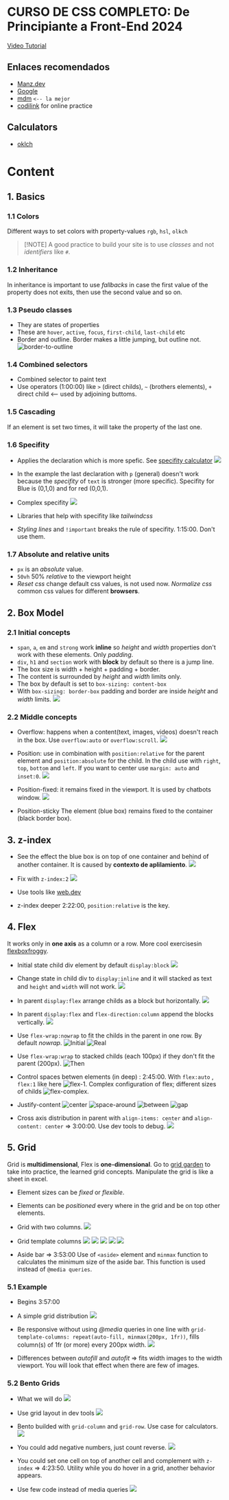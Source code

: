 # CURSO DE CSS COMPLETO: De Principiante a Front-End 2024
[Video Tutorial](https://www.youtube.com/watch?v=TlJbu0BMLaY)

## Enlaces recomendados
- [Manz.dev](https://lenguajecss.com/)
- [Google](https://web.dev/learn/css)
- [mdm](https://developer.mozilla.org/es/docs/Web/CSS#tutoriales) `<-- la mejor`
- [codilink](https://codi.link/) for online practice

## Calculators
- [oklch](https://oklch.com/)

# Content
## 1. Basics
### 1.1 Colors
Different ways to set colors with property-values `rgb`, `hsl`, `olkch`

> [!NOTE] A good practice to build your site is to use *classes* and not *identifiers* like `#`.

### 1.2 Inheritance 
In inheritance is important to use *fallbacks* in case the first value of the property does not exits, then use the second value and so on. 

### 1.3 Pseudo classes 
- They are states of properties
- These are `hover`, `active`, `focus`, `first-child`, `last-child` etc
- Border and outline. Border makes a little jumping, but outline not.
![border-to-outline](static/docs/border-to-outline.gif)

### 1.4 Combined selectors
- Combined selector to paint text
- Use operators (1:00:00) like `>` (direct childs), `~` (brothers elements), `+` direct child <-- used by adjoining buttoms. 

### 1.5 Cascading
If an element is set two times, it will take the property of the last one.

### 1.6 Specifity
- Applies the declaration which is more spefic. See [specifity calculator](https://specificity.keegan.st/) 
![](/static/docs/specifity.png)

- In the example the last declaration with `p` (general) doesn't work because the *specifity* of `text` is stronger (more specific). Specifity for Blue is (0,1,0) and for red (0,0,1).

- Complex specifity
![](/static/docs/specifity-complex.png)

- Libraries that help with specifity like *tailwindcss*

- *Styling lines*  and `!important` breaks the rule of specifity. 1:15:00. Don't use them.

### 1.7 Absolute and relative units
- `px` is an *absolute* value.
- `50vh` 50% *relative* to the viewport height
- *Reset css* change default css values, is not used now. *Normalize css*  common css values for different **browsers**.

## 2. Box Model
### 2.1 Initial concepts
- `span`, `a`, `em` and `strong` work **inline** so *height* and *width* properties don't work with these elements. Only *padding*.
- `div`, `h1` and `section` work with **block** by default so there is a jump line.
- The box size is width + height + padding + border.
- The content is surrounded by *height* and *width* limits only.
- The box by default is set to `box-sizing: content-box`
- With `box-sizing: border-box` padding and border are inside *height* and *width* limits. ![](/static/docs/box-sizing.png)

### 2.2 Middle concepts
- Overflow: happens when a content(text, images, videos) doesn't reach in the box. Use `overflow:auto` or `overflow:scroll`.
![](/static/docs/position-scroll.gif)

- Position: use in combination with `position:relative` for the parent element and `position:absolute` for the child. In the child use with `right`, `top`, `bottom` and `left`. If you want to center use `margin: auto` and `inset:0`.
![](/static/docs/position-center.png)

- Position-fixed: it remains fixed in the viewport. It is used by  chatbots window.
![](/static/docs/position-fixed.gif)

- Position-sticky
The element (blue box) remains fixed to the container (black border box).

## 3. z-index
- See the effect the blue box is on top of one container and behind of another container. It is caused by **contexto de aplilamiento**. 
![](/static/docs/fixed.gif)

- Fix with `z-index:2`
![](/static/docs/z-index.gif)

- Use tools like [web.dev](https://web.dev/learn/css/z-index)

- z-index deeper 2:22:00, `position:relative` is the key.

## 4. Flex
It works only in **one axis** as a column or a row. More cool exercisesin [flexboxfroggy](https://flexboxfroggy.com/). 
- Initial state child div element by default `display:block`
![](/static/docs/initial-state.png)

- Change state in child div to `display:inline` and it will stacked as text and `height` and `width` will not work.
![](/static/docs/flex-inline.png)

- In parent `display:flex` arrange childs as a block but horizontally.
![](/static/docs/display-flex.png)

- In parent `display:flex` and `flex-direction:column` append the blocks vertically.
![](/static/docs/flex-direction.png)

- Use `flex-wrap:nowrap` to fit the childs in the parent in one row. By default *nowrap*.
![Initial](/static/docs/flex-nowrap.png)
![Real](/static/docs/flex-nowrap-real.png)

- Use `flex-wrap:wrap` to stacked childs (each 100px) if they don't fit the parent (200px).
![Then](/static/docs/flex-wrap.png)

- Control spaces betwen elements (in deep) : 2:45:00. With `flex:auto` , `flex:1` like here ![flex-1](/static/docs/flex-1.png). Complex configuration of flex; different sizes of childs ![flex-complex](/static/docs/flex-complex.png).

- Justify-content
![center](/static/docs/justify-center.png)
![space-around](/static/docs/justify-space.png)
![between](/static/docs/justify-between.png)
![gap](/static/docs/justify-gap.png)

- Cross axis distribution in parent with `align-items: center` and `align-content: center` => 3:00:00. Use dev tools to debug.
![](/static/docs/align-content.png)

## 5. Grid
Grid is **multidimensional**, Flex is **one-dimensional**. Go to [grid garden](https://cssgridgarden.com/) to take into practice, the learned grid concepts. Manipulate the grid is like a sheet in excel.

- Element sizes can be *fixed* or *flexible*.

- Elements can be *positioned* every where in the grid and be on top other elements.

- Grid with two columns.
![](/static/docs/grid-2.png)

- Grid template columns
![](/static/docs/grid-auto.png)
![](/static/docs/grid-combinations.png)
![](/static/docs/grid-fractions.png)
![](/static/docs/grid-fractions-variation.png)
![](/static/docs/grid-rows.png)

- Aside bar => 3:53:00
Use of `<aside>` element and `minmax` function to calculates the minimum size of the aside bar. This function is used instead of `@media queries`. 

### 5.1 Example 
- Begins 3:57:00

- A simple grid distribution
![](/static/docs/grid-example.png)

- Be responsive without using *@media* queries in one line with `grid-template-columns: repeat(auto-fill, minmax(200px, 1fr))`, fills column(s) of 1fr (or more) every 200px width. 
![](/static/docs/grid-example-responsive.gif)

- Differences between *autofill* and *autofit* => fits width images to the width viewport. You will look that effect when there are few of images. 

### 5.2 Bento Grids
 - What we will do 
 ![](/static/docs/grid-bento.png)

 - Use grid layout in dev tools 
 ![](/static/docs/grid-dev-tools.png)

 - Bento builded with `grid-column` and `grid-row`. Use case for calculators.
 ![](/static/docs/grid-bento-build.png)

 - You could add negative numbers, just count reverse.
 ![](/static/docs/grid-bento-more.png)

 - You could set one cell on top of another cell and complement with `z-index` => 4:23:50. Utility while you do hover in a grid, another behavior appears.

 - Use few code instead of media queries
 ![](/static/docs/grid-bento-media.gif)







